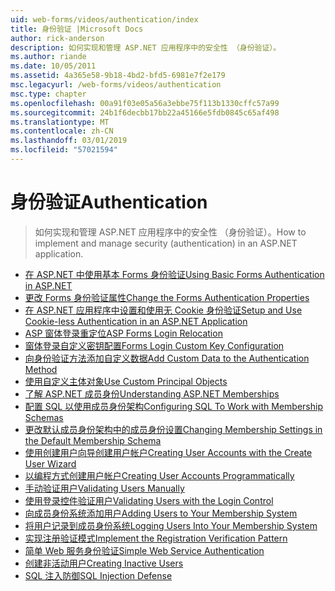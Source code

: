 ```yaml
---
uid: web-forms/videos/authentication/index
title: 身份验证 |Microsoft Docs
author: rick-anderson
description: 如何实现和管理 ASP.NET 应用程序中的安全性 （身份验证）。
ms.author: riande
ms.date: 10/05/2011
ms.assetid: 4a365e58-9b18-4bd2-bfd5-6981e7f2e179
msc.legacyurl: /web-forms/videos/authentication
msc.type: chapter
ms.openlocfilehash: 00a91f03e05a56a3ebbe75f113b1330cffc57a99
ms.sourcegitcommit: 24b1f6decbb17bb22a45166e5fdb0845c65af498
ms.translationtype: MT
ms.contentlocale: zh-CN
ms.lasthandoff: 03/01/2019
ms.locfileid: "57021594"
---
```

<a name="authentication"></a><span data-ttu-id="472e7-103">身份验证</span><span class="sxs-lookup"><span data-stu-id="472e7-103">Authentication</span></span>
====================
> <span data-ttu-id="472e7-104">如何实现和管理 ASP.NET 应用程序中的安全性 （身份验证）。</span><span class="sxs-lookup"><span data-stu-id="472e7-104">How to implement and manage security (authentication) in an ASP.NET application.</span></span>


- [<span data-ttu-id="472e7-105">在 ASP.NET 中使用基本 Forms 身份验证</span><span class="sxs-lookup"><span data-stu-id="472e7-105">Using Basic Forms Authentication in ASP.NET</span></span>](using-basic-forms-authentication-in-aspnet.md)
- [<span data-ttu-id="472e7-106">更改 Forms 身份验证属性</span><span class="sxs-lookup"><span data-stu-id="472e7-106">Change the Forms Authentication Properties</span></span>](how-to-change-the-forms-authentication-properties.md)
- [<span data-ttu-id="472e7-107">在 ASP.NET 应用程序中设置和使用无 Cookie 身份验证</span><span class="sxs-lookup"><span data-stu-id="472e7-107">Setup and Use Cookie-less Authentication in an ASP.NET Application</span></span>](how-to-setup-and-use-cookie-less-authentication-in-an-aspnet-application.md)
- [<span data-ttu-id="472e7-108">ASP 窗体登录重定位</span><span class="sxs-lookup"><span data-stu-id="472e7-108">ASP Forms Login Relocation</span></span>](asp-forms-login-relocation.md)
- [<span data-ttu-id="472e7-109">窗体登录自定义密钥配置</span><span class="sxs-lookup"><span data-stu-id="472e7-109">Forms Login Custom Key Configuration</span></span>](forms-login-custom-key-configuration.md)
- [<span data-ttu-id="472e7-110">向身份验证方法添加自定义数据</span><span class="sxs-lookup"><span data-stu-id="472e7-110">Add Custom Data to the Authentication Method</span></span>](add-custom-data-to-the-authentication-method.md)
- [<span data-ttu-id="472e7-111">使用自定义主体对象</span><span class="sxs-lookup"><span data-stu-id="472e7-111">Use Custom Principal Objects</span></span>](use-custom-principal-objects.md)
- [<span data-ttu-id="472e7-112">了解 ASP.NET 成员身份</span><span class="sxs-lookup"><span data-stu-id="472e7-112">Understanding ASP.NET Memberships</span></span>](understanding-aspnet-memberships.md)
- [<span data-ttu-id="472e7-113">配置 SQL 以使用成员身份架构</span><span class="sxs-lookup"><span data-stu-id="472e7-113">Configuring SQL To Work with Membership Schemas</span></span>](configuring-sql-to-work-with-membership-schemas.md)
- [<span data-ttu-id="472e7-114">更改默认成员身份架构中的成员身份设置</span><span class="sxs-lookup"><span data-stu-id="472e7-114">Changing Membership Settings in the Default Membership Schema</span></span>](changing-membership-settings-in-the-default-membership-schema.md)
- [<span data-ttu-id="472e7-115">使用创建用户向导创建用户帐户</span><span class="sxs-lookup"><span data-stu-id="472e7-115">Creating User Accounts with the Create User Wizard</span></span>](creating-user-accounts-with-the-create-user-wizard.md)
- [<span data-ttu-id="472e7-116">以编程方式创建用户帐户</span><span class="sxs-lookup"><span data-stu-id="472e7-116">Creating User Accounts Programmatically</span></span>](creating-user-accounts-programmatically.md)
- [<span data-ttu-id="472e7-117">手动验证用户</span><span class="sxs-lookup"><span data-stu-id="472e7-117">Validating Users Manually</span></span>](validating-users-manually.md)
- [<span data-ttu-id="472e7-118">使用登录控件验证用户</span><span class="sxs-lookup"><span data-stu-id="472e7-118">Validating Users with the Login Control</span></span>](validating-users-with-the-login-control.md)
- [<span data-ttu-id="472e7-119">向成员身份系统添加用户</span><span class="sxs-lookup"><span data-stu-id="472e7-119">Adding Users to Your Membership System</span></span>](adding-users-to-your-membership-system.md)
- [<span data-ttu-id="472e7-120">将用户记录到成员身份系统</span><span class="sxs-lookup"><span data-stu-id="472e7-120">Logging Users Into Your Membership System</span></span>](logging-users-into-your-membership-system.md)
- [<span data-ttu-id="472e7-121">实现注册验证模式</span><span class="sxs-lookup"><span data-stu-id="472e7-121">Implement the Registration Verification Pattern</span></span>](implement-the-registration-verification-pattern.md)
- [<span data-ttu-id="472e7-122">简单 Web 服务身份验证</span><span class="sxs-lookup"><span data-stu-id="472e7-122">Simple Web Service Authentication</span></span>](simple-web-service-authentication.md)
- [<span data-ttu-id="472e7-123">创建非活动用户</span><span class="sxs-lookup"><span data-stu-id="472e7-123">Creating Inactive Users</span></span>](creating-inactive-users.md)
- [<span data-ttu-id="472e7-124">SQL 注入防御</span><span class="sxs-lookup"><span data-stu-id="472e7-124">SQL Injection Defense</span></span>](sql-injection-defense.md)
